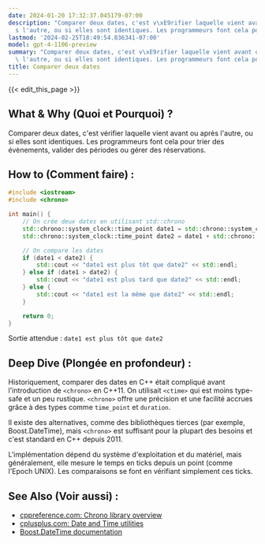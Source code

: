 ```yaml
---
date: 2024-01-20 17:32:37.045179-07:00
description: "Comparer deux dates, c'est v\xE9rifier laquelle vient avant ou apr\xE8\
  s l'autre, ou si elles sont identiques. Les programmeurs font cela pour trier des\u2026"
lastmod: '2024-02-25T18:49:54.836341-07:00'
model: gpt-4-1106-preview
summary: "Comparer deux dates, c'est v\xE9rifier laquelle vient avant ou apr\xE8s\
  \ l'autre, ou si elles sont identiques. Les programmeurs font cela pour trier des\u2026"
title: Comparer deux dates
---
```


{{< edit_this_page >}}

## What & Why (Quoi et Pourquoi) ?
Comparer deux dates, c'est vérifier laquelle vient avant ou après l'autre, ou si elles sont identiques. Les programmeurs font cela pour trier des évènements, valider des périodes ou gérer des réservations.

## How to (Comment faire) :
```C++
#include <iostream>
#include <chrono>

int main() {
    // On crée deux dates en utilisant std::chrono
    std::chrono::system_clock::time_point date1 = std::chrono::system_clock::now();
    std::chrono::system_clock::time_point date2 = date1 + std::chrono::hours(24); // Ajoute 24 heures à la date1

    // On compare les dates
    if (date1 < date2) {
        std::cout << "date1 est plus tôt que date2" << std::endl;
    } else if (date1 > date2) {
        std::cout << "date1 est plus tard que date2" << std::endl;
    } else {
        std::cout << "date1 est la même que date2" << std::endl;
    }

    return 0;
}
```
Sortie attendue : `date1 est plus tôt que date2`

## Deep Dive (Plongée en profondeur) :
Historiquement, comparer des dates en C++ était compliqué avant l'introduction de `<chrono>` en C++11. On utilisait `<ctime>` qui est moins type-safe et un peu rustique. `<chrono>` offre une précision et une facilité accrues grâce à des types comme `time_point` et `duration`.

Il existe des alternatives, comme des bibliothèques tierces (par exemple, Boost.DateTime), mais `<chrono>` est suffisant pour la plupart des besoins et c'est standard en C++ depuis 2011.

L'implémentation dépend du système d'exploitation et du matériel, mais généralement, elle mesure le temps en ticks depuis un point (comme l'Epoch UNIX). Les comparaisons se font en vérifiant simplement ces ticks.

## See Also (Voir aussi) :
- [cppreference.com: Chrono library overview](https://en.cppreference.com/w/cpp/chrono)
- [cplusplus.com: Date and Time utilities](http://www.cplusplus.com/reference/ctime/)
- [Boost.DateTime documentation](https://www.boost.org/doc/libs/1_75_0/doc/html/date_time.html)
